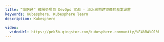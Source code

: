 ```yaml
---
title: “尚医通” 微服务项目 DevOps 实战 - 流水线构建镜像的基本设置
keywords: Kubesphere, Kubesphere learn
description: Kubesphere

video:
  videoUrl: https://pek3b.qingstor.com/kubesphere-community/%E4%BA%91%E5%8E%9F%E7%94%9F%E5%AE%9E%E6%88%98/115%E3%80%81devops-%E5%8F%AF%E8%A7%86%E5%8C%96Pipeline-%E7%AC%AC%E4%B8%89%E6%AD%A5-%E6%9E%84%E5%BB%BA%E9%95%9C%E5%83%8F-%E5%9F%BA%E6%9C%AC%E8%AE%BE%E7%BD%AE.mp4
---
```

